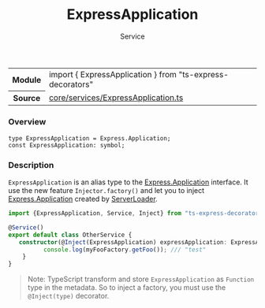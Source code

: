 <header class="symbol-info-header">    <h1 id="expressapplication">ExpressApplication</h1>    <label class="symbol-info-type-label service">Service</label>      </header>
<section class="symbol-info">      <table class="is-full-width">        <tbody>        <tr>          <th>Module</th>          <td>            <div class="lang-typescript">                <span class="token keyword">import</span> { ExpressApplication }                 <span class="token keyword">from</span>                 <span class="token string">"ts-express-decorators"</span>                            </div>          </td>        </tr>        <tr>          <th>Source</th>          <td>            <a href="https://romakita.github.io/ts-express-decorators/#//blob/v2.9.1/src/core/services/ExpressApplication.ts#L0-L0">                core/services/ExpressApplication.ts            </a>        </td>        </tr>                </tbody>      </table>    </section>

### Overview

<pre><code class="typescript-lang">type ExpressApplication = Express.Application<span class="token punctuation">;</span>
<span class="token keyword">const</span> ExpressApplication<span class="token punctuation">:</span> symbol<span class="token punctuation">;</span></code></pre>

### Description

`ExpressApplication` is an alias type to the [Express.Application](http://expressjs.com/fr/4x/api.html#app) interface. It use the new feature `Injector.factory()` and let you to inject [Express.Application](http://expressjs.com/fr/4x/api.html#app) created by [ServerLoader](docs/server-loader.md).

```typescript
import {ExpressApplication, Service, Inject} from "ts-express-decorators";

@Service()
export default class OtherService {
   constructor(@Inject(ExpressApplication) expressApplication: ExpressApplication){
          console.log(myFooFactory.getFoo()); /// "test"
    }
}
```

> Note: TypeScript transform and store `ExpressApplication` as `Function` type in the metadata. So to inject a factory, you must use the `@Inject(type)` decorator.
